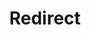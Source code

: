 ﻿---
layout: src/layouts/Redirect.astro
title: Redirect
redirect: https://octopus.com/docs/tenants/guides/multi-tenant-saas-application
pubDate:  2023-01-01
navSearch: false
navSitemap: false
navMenu: false
---
